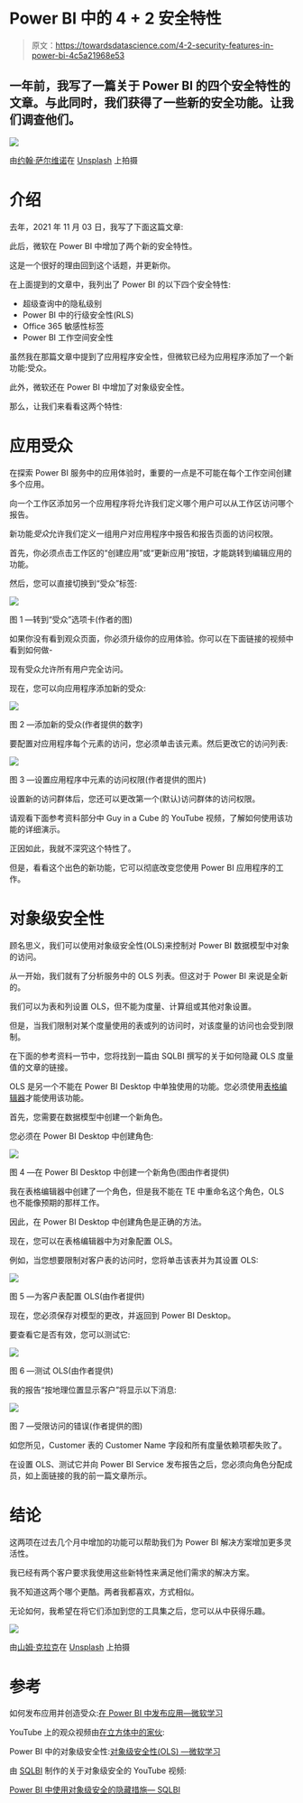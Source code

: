 # Power BI 中的 4 + 2 安全特性

> 原文：<https://towardsdatascience.com/4-2-security-features-in-power-bi-4c5a21968e53>

## 一年前，我写了一篇关于 Power BI 的四个安全特性的文章。与此同时，我们获得了一些新的安全功能。让我们调查他们。

![](img/abc76b438b4dbb403a8744c9c6291772.png)

由[约翰·萨尔维诺](https://unsplash.com/@jsalvino?utm_source=medium&utm_medium=referral)在 [Unsplash](https://unsplash.com?utm_source=medium&utm_medium=referral) 上拍摄

# 介绍

去年，2021 年 11 月 03 日，我写了下面这篇文章:

[](/why-do-we-have-four-levels-of-security-in-power-bi-7bc53e7d5729)  

此后，微软在 Power BI 中增加了两个新的安全特性。

这是一个很好的理由回到这个话题，并更新你。

在上面提到的文章中，我列出了 Power BI 的以下四个安全特性:

*   超级查询中的隐私级别
*   Power BI 中的行级安全性(RLS)
*   Office 365 敏感性标签
*   Power BI 工作空间安全性

虽然我在那篇文章中提到了应用程序安全性，但微软已经为应用程序添加了一个新功能:受众。

此外，微软还在 Power BI 中增加了对象级安全性。

那么，让我们来看看这两个特性:

# 应用受众

在探索 Power BI 服务中的应用体验时，重要的一点是不可能在每个工作空间创建多个应用。

向一个工作区添加另一个应用程序将允许我们定义哪个用户可以从工作区访问哪个报告。

新功能*受众*允许我们定义一组用户对应用程序中报告和报告页面的访问权限。

首先，你必须点击工作区的“创建应用”或“更新应用”按钮，才能跳转到编辑应用的功能。

然后，您可以直接切换到“受众”标签:

![](img/3131ca113b832f64fdbf7d5ef183b595.png)

图 1 —转到“受众”选项卡(作者的图)

如果你没有看到观众页面，你必须升级你的应用体验。你可以在下面链接的视频中看到如何做-

现有受众允许所有用户完全访问。

现在，您可以向应用程序添加新的受众:

![](img/4cae37dc850a7f5fd0b212c6e56a00e1.png)

图 2 —添加新的受众(作者提供的数字)

要配置对应用程序每个元素的访问，您必须单击该元素。然后更改它的访问列表:

![](img/b99b9f4d39dfe926cb998e091836d99e.png)

图 3 —设置应用程序中元素的访问权限(作者提供的图片)

设置新的访问群体后，您还可以更改第一个(默认)访问群体的访问权限。

请观看下面参考资料部分中 Guy in a Cube 的 YouTube 视频，了解如何使用该功能的详细演示。

正因如此，我就不深究这个特性了。

但是，看看这个出色的新功能，它可以彻底改变您使用 Power BI 应用程序的工作。

# 对象级安全性

顾名思义，我们可以使用对象级安全性(OLS)来控制对 Power BI 数据模型中对象的访问。

从一开始，我们就有了分析服务中的 OLS 列表。但这对于 Power BI 来说是全新的。

我们可以为表和列设置 OLS，但不能为度量、计算组或其他对象设置。

但是，当我们限制对某个度量使用的表或列的访问时，对该度量的访问也会受到限制。

在下面的参考资料一节中，您将找到一篇由 SQLBI 撰写的关于如何隐藏 OLS 度量值的文章的链接。

OLS 是另一个不能在 Power BI Desktop 中单独使用的功能。您必须使用[表格编辑器](https://www.sqlbi.com/tools/tabular-editor/)才能使用该功能。

首先，您需要在数据模型中创建一个新角色。

您必须在 Power BI Desktop 中创建角色:

![](img/7dd646ac6ce4b91b4ac16710239975dc.png)

图 4 —在 Power BI Desktop 中创建一个新角色(图由作者提供)

我在表格编辑器中创建了一个角色，但是我不能在 TE 中重命名这个角色，OLS 也不能像预期的那样工作。

因此，在 Power BI Desktop 中创建角色是正确的方法。

现在，您可以在表格编辑器中为对象配置 OLS。

例如，当您想要限制对客户表的访问时，您将单击该表并为其设置 OLS:

![](img/7bc56ecf064cd43ef045b628c4ba78ec.png)

图 5 —为客户表配置 OLS(由作者提供)

现在，您必须保存对模型的更改，并返回到 Power BI Desktop。

要查看它是否有效，您可以测试它:

![](img/55edd628337ed240f6ddc275edbb0993.png)

图 6 —测试 OLS(由作者提供)

我的报告“按地理位置显示客户”将显示以下消息:

![](img/e5b7946deb4641cd92a5202047badb92.png)

图 7 —受限访问的错误(作者提供的图)

如您所见，Customer 表的 Customer Name 字段和所有度量依赖项都失败了。

在设置 OLS、测试它并向 Power BI Service 发布报告之后，您必须向角色分配成员，如上面链接的我的前一篇文章所示。

# 结论

这两项在过去几个月中增加的功能可以帮助我们为 Power BI 解决方案增加更多灵活性。

我已经有两个客户要求我使用这些新特性来满足他们需求的解决方案。

我不知道这两个哪个更酷。两者我都喜欢，方式相似。

无论如何，我希望在将它们添加到您的工具集之后，您可以从中获得乐趣。

![](img/2b2d08bc067da416b5bce2aa88139e5c.png)

由[山姆·克拉克](https://unsplash.com/@clarke_designs_photography?utm_source=medium&utm_medium=referral)在 [Unsplash](https://unsplash.com?utm_source=medium&utm_medium=referral) 上拍摄

# 参考

如何发布应用并创造受众:[在 Power BI 中发布应用—微软学习](https://learn.microsoft.com/en-us/power-bi/collaborate-share/service-create-distribute-apps)

YouTube 上的观众视频由[在立方体中的家伙](https://www.youtube.com/c/GuyinaCube):

Power BI 中的对象级安全性:[对象级安全性(OLS) —微软学习](https://learn.microsoft.com/en-us/power-bi/enterprise/service-admin-ols)

由 [SQLBI](https://www.youtube.com/c/SQLBI) 制作的关于对象级安全的 YouTube 视频:

[Power BI 中使用对象级安全的隐藏措施— SQLBI](https://www.sqlbi.com/articles/hiding-measures-by-using-object-level-security-in-power-bi/)

[](https://medium.com/@salvatorecagliari/membership) 